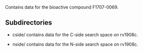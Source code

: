 Contains data for the bioactive compound F1707-0069.

## Subdirectories

- cside/ contains data for the C-side search space on rv1908c.

- nside/ contains data for the N-side search space on rv1908c.


